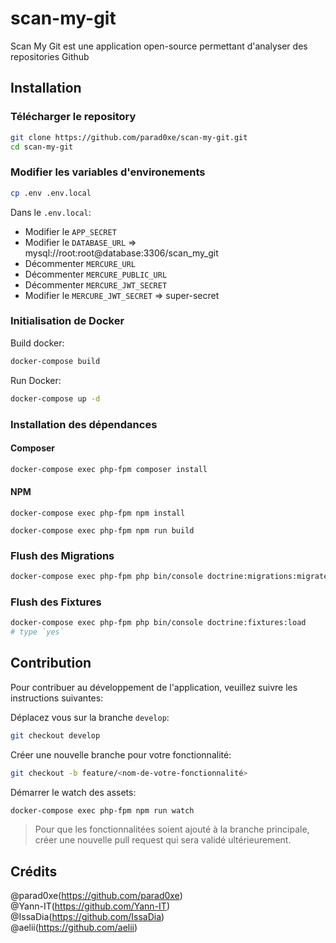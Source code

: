 # scan-my-git

Scan My Git est une application open-source permettant d'analyser des repositories Github

## Installation

### Télécharger le repository

```bash
git clone https://github.com/parad0xe/scan-my-git.git
cd scan-my-git
```

### Modifier les variables d'environements

```bash
cp .env .env.local
```

Dans le `.env.local`:

* Modifier le `APP_SECRET`
* Modifier le `DATABASE_URL` => mysql://root:root@database:3306/scan_my_git
* Décommenter `MERCURE_URL`
* Décommenter `MERCURE_PUBLIC_URL`
* Décommenter `MERCURE_JWT_SECRET`
* Modifier le `MERCURE_JWT_SECRET` => super-secret

### Initialisation de Docker

Build docker:

```bash
docker-compose build
```

Run Docker:

```bash
docker-compose up -d
```

### Installation des dépendances

#### Composer

```bash
docker-compose exec php-fpm composer install
```

#### NPM

```npm
docker-compose exec php-fpm npm install
```

```npm
docker-compose exec php-fpm npm run build
```

### Flush des Migrations

```bash
docker-compose exec php-fpm php bin/console doctrine:migrations:migrate
```

### Flush des Fixtures

```bash
docker-compose exec php-fpm php bin/console doctrine:fixtures:load
# type `yes`
```

## Contribution

Pour contribuer au développement de l'application, veuillez suivre les instructions suivantes:

Déplacez vous sur la branche `develop`:

```bash
git checkout develop
```

Créer une nouvelle branche pour votre fonctionnalité:

```bash
git checkout -b feature/<nom-de-votre-fonctionnalité>
```

Démarrer le watch des assets:

```bash
docker-compose exec php-fpm npm run watch
```

> Pour que les fonctionnalitées soient ajouté à la branche principale, créer une nouvelle pull request 
qui sera validé ultérieurement.

## Crédits

@parad0xe(https://github.com/parad0xe) \
@Yann-IT(https://github.com/Yann-IT) \
@IssaDia(https://github.com/IssaDia) \
@aelii(https://github.com/aelii)
